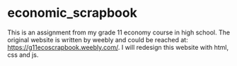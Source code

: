 # economic_scrapbook
This is an assignment from my grade 11 economy course in high school. The original website is written by weebly and could be reached at: https://g11ecoscrapbook.weebly.com/. I will redesign this website with html, css and js.
